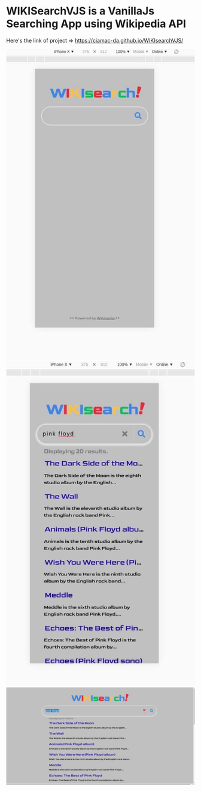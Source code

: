 # WIKISearchVJS is a VanillaJs Searching App using Wikipedia API

Here's the link of project => https://ciamac-da.github.io/WIKIsearchVJS/

![](readmeImage/1.jpg)
![](readmeImage/2.jpg)
![](readmeImage/3.jpg)
